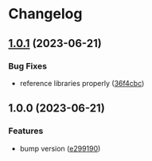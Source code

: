 # Changelog

## [1.0.1](https://github.com/Nulliel-VintageStory/WaypointTogether/compare/v1.0.0...v1.0.1) (2023-06-21)


### Bug Fixes

* reference libraries properly ([36f4cbc](https://github.com/Nulliel-VintageStory/WaypointTogether/commit/36f4cbc894df6157708e57f172eeecb44b3b7258))

## 1.0.0 (2023-06-21)


### Features

* bump version ([e299190](https://github.com/Nulliel-VintageStory/WaypointTogether/commit/e299190316a9d55938f2e522e5d6f2c9ae6db577))
